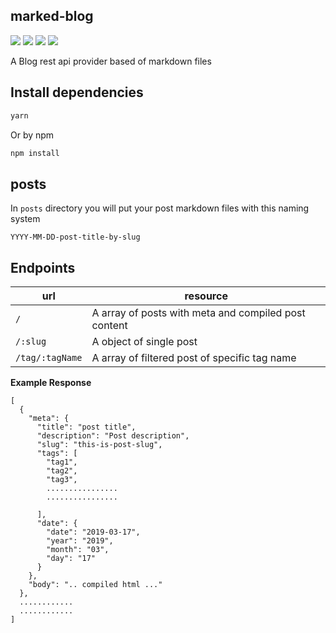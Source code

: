 ## marked-blog

![](https://img.shields.io/github/license/kingrayhan/marked-blog.svg)
![](https://img.shields.io/github/issues-raw/kingrayhan/marked-blog.svg?style=plastic)
![](https://img.shields.io/github/downloads/kingrayhan/marked-blog/total.svg)
![](https://img.shields.io/github/last-commit/kingrayhan/marked-blog.svg)

A Blog rest api provider based of markdown files

## Install dependencies

```bash
yarn
```

Or by npm

```bash
npm install
```

## posts

In `posts` directory you will put your post markdown files with this naming system

```
YYYY-MM-DD-post-title-by-slug
```

## Endpoints

| url             | resource                                             |
| --------------- | ---------------------------------------------------- |
| `/`             | A array of posts with meta and compiled post content |
| `/:slug`        | A object of single post                              |
| `/tag/:tagName` | A array of filtered post of specific tag name        |

**Example Response**

```
[
  {
    "meta": {
      "title": "post title",
      "description": "Post description",
      "slug": "this-is-post-slug",
      "tags": [
        "tag1",
        "tag2",
        "tag3",
        ................
        ................

      ],
      "date": {
        "date": "2019-03-17",
        "year": "2019",
        "month": "03",
        "day": "17"
      }
    },
    "body": ".. compiled html ..."
  },
  ............
  ............
]
```
